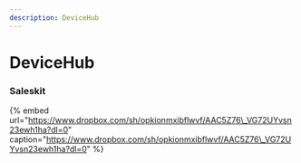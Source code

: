 ```yaml
---
description: DeviceHub
---
```


# DeviceHub

### Saleskit

{% embed url="https://www.dropbox.com/sh/opkionmxibflwvf/AAC5Z76\_VG72UYvsn23ewh1ha?dl=0" caption="https://www.dropbox.com/sh/opkionmxibflwvf/AAC5Z76\_VG72UYvsn23ewh1ha?dl=0" %}



